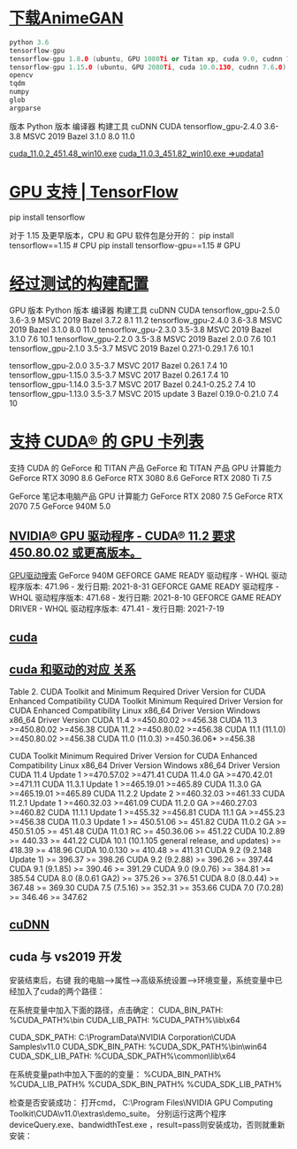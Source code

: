 # [下载AnimeGAN](https://github.com/TachibanaYoshino/AnimeGANv2)
```cpp
python 3.6
tensorflow-gpu
tensorflow-gpu 1.8.0 (ubuntu, GPU 1080Ti or Titan xp, cuda 9.0, cudnn 7.1.3)
tensorflow-gpu 1.15.0 (ubuntu, GPU 2080Ti, cuda 10.0.130, cudnn 7.6.0)
opencv
tqdm
numpy
glob
argparse
```

版本	                Python 版本	编译器	构建工具	            cuDNN	CUDA
tensorflow_gpu-2.4.0	3.6-3.8	MSVC 2019	Bazel 3.1.0	            8.0	11.0

[cuda_11.0.2_451.48_win10.exe](https://developer.nvidia.com/cuda-11.0-download-archive?target_os=Windows&target_arch=x86_64&target_version=10&target_type=exelocal)
[cuda_11.0.3_451.82_win10.exe        =>updata1](https://developer.nvidia.com/cuda-11.0-update1-download-archive?target_os=Windows&target_arch=x86_64&target_version=10&target_type=exelocal)




# [GPU 支持 | TensorFlow](https://tensorflow.google.cn/install/gpu?hl=zh-cn)

pip install tensorflow

对于 1.15 及更早版本，CPU 和 GPU 软件包是分开的：
pip install tensorflow==1.15      # CPU
pip install tensorflow-gpu==1.15  # GPU


# [经过测试的构建配置](https://tensorflow.google.cn/install/source_windows?hl=zh-cn)
GPU
版本	                Python 版本	编译器	构建工具	            cuDNN	CUDA
tensorflow_gpu-2.5.0	3.6-3.9	MSVC 2019	Bazel 3.7.2	            8.1	11.2
tensorflow_gpu-2.4.0	3.6-3.8	MSVC 2019	Bazel 3.1.0	            8.0	11.0
tensorflow_gpu-2.3.0	3.5-3.8	MSVC 2019	Bazel 3.1.0	            7.6	10.1
tensorflow_gpu-2.2.0	3.5-3.8	MSVC 2019	Bazel 2.0.0	            7.6	10.1
tensorflow_gpu-2.1.0	3.5-3.7	MSVC 2019	Bazel 0.27.1-0.29.1	    7.6	10.1

tensorflow_gpu-2.0.0	3.5-3.7	MSVC 2017	Bazel 0.26.1	        7.4	10
tensorflow_gpu-1.15.0	3.5-3.7	MSVC 2017	Bazel 0.26.1	        7.4	10
tensorflow_gpu-1.14.0	3.5-3.7	MSVC 2017	Bazel 0.24.1-0.25.2	    7.4	10
tensorflow_gpu-1.13.0	3.5-3.7	MSVC 2015 update 3	Bazel 0.19.0-0.21.0	7.4	10

# [支持 CUDA® 的 GPU 卡列表](https://developer.nvidia.com/zh-cn/cuda-gpus)
支持 CUDA 的 GeForce 和 TITAN 产品
GeForce 和 TITAN 产品   GPU	计算能力
GeForce RTX 3090	        8.6
GeForce RTX 3080	        8.6
GeForce RTX 2080 Ti	        7.5

GeForce 笔记本电脑产品  GPU	计算能力
GeForce RTX 2080	    7.5
GeForce RTX 2070	    7.5
GeForce 940M	        5.0



## [NVIDIA® GPU 驱动程序 - CUDA® 11.2 要求 450.80.02 或更高版本。](https://www.nvidia.com/download/index.aspx?lang=en-us)
[GPU驱动搜索](https://www.nvidia.cn/geforce/drivers/)
GeForce 940M
GEFORCE GAME READY 驱动程序 - WHQL
驱动程序版本: 471.96 - 发行日期: 2021-8-31
GEFORCE GAME READY 驱动程序 - WHQL
驱动程序版本: 471.68 - 发行日期: 2021-8-10
GEFORCE GAME READY DRIVER - WHQL
驱动程序版本: 471.41 - 发行日期: 2021-7-19

## [cuda](https://developer.nvidia.com/cuda-toolkit-archive)
## [cuda 和驱动的对应 关系](https://docs.nvidia.com/cuda/cuda-toolkit-release-notes/index.html#cuda-major-component-versions)
Table 2. CUDA Toolkit and Minimum Required Driver Version for CUDA Enhanced Compatibility
CUDA Toolkit	Minimum Required Driver Version for CUDA Enhanced Compatibility
                Linux x86_64 Driver Version	Windows x86_64 Driver Version
CUDA 11.4	        >=450.80.02	            >=456.38
CUDA 11.3	        >=450.80.02	            >=456.38
CUDA 11.2	        >=450.80.02	            >=456.38
CUDA 11.1 (11.1.0)	>=450.80.02	            >=456.38
CUDA 11.0 (11.0.3)	>=450.36.06*	        >=456.38

CUDA Toolkit	Minimum Required Driver Version for CUDA Enhanced Compatibility
                Linux x86_64 Driver Version	Windows x86_64 Driver Version
CUDA 11.4 Update 1	        >=470.57.02	>=471.41
CUDA 11.4.0 GA	            >=470.42.01	>=471.11
CUDA 11.3.1 Update 1	    >=465.19.01	>=465.89
CUDA 11.3.0 GA	            >=465.19.01	>=465.89
CUDA 11.2.2 Update 2	    >=460.32.03	>=461.33
CUDA 11.2.1 Update 1	    >=460.32.03	>=461.09
CUDA 11.2.0 GA	            >=460.27.03	>=460.82
CUDA 11.1.1 Update 1	    >=455.32	>=456.81
CUDA 11.1 GA	            >=455.23	>=456.38
CUDA 11.0.3 Update 1	    >= 450.51.06	>= 451.82
CUDA 11.0.2 GA	            >= 450.51.05	>= 451.48
CUDA 11.0.1 RC	            >= 450.36.06	>= 451.22
CUDA 10.2.89	            >= 440.33	>= 441.22
CUDA 10.1 (10.1.105 general release, and updates)	>= 418.39	>= 418.96
CUDA 10.0.130	            >= 410.48	>= 411.31
CUDA 9.2 (9.2.148 Update 1)	>= 396.37	>= 398.26
CUDA 9.2 (9.2.88)	        >= 396.26	>= 397.44
CUDA 9.1 (9.1.85)	        >= 390.46	>= 391.29
CUDA 9.0 (9.0.76)	        >= 384.81	>= 385.54
CUDA 8.0 (8.0.61 GA2)	    >= 375.26	>= 376.51
CUDA 8.0 (8.0.44)	        >= 367.48	>= 369.30
CUDA 7.5 (7.5.16)	        >= 352.31	>= 353.66
CUDA 7.0 (7.0.28)	        >= 346.46	>= 347.62

## [cuDNN](https://developer.nvidia.com/rdp/cudnn-archive)



## cuda 与 vs2019 开发
安装结束后，右键 我的电脑–>属性–>高级系统设置–>环境变量，系统变量中已经加入了cuda的两个路径：

在系统变量中加入下面的路径，点击确定：
CUDA_BIN_PATH: %CUDA_PATH%\bin
CUDA_LIB_PATH: %CUDA_PATH%\lib\x64

CUDA_SDK_PATH: C:\ProgramData\NVIDIA Corporation\CUDA Samples\v11.0
CUDA_SDK_BIN_PATH: %CUDA_SDK_PATH%\bin\win64
CUDA_SDK_LIB_PATH: %CUDA_SDK_PATH%\common\lib\x64

在系统变量path中加入下面的的变量：
%CUDA_BIN_PATH%
%CUDA_LIB_PATH%
%CUDA_SDK_BIN_PATH%
%CUDA_SDK_LIB_PATH%

检查是否安装成功：
打开cmd，
C:\Program Files\NVIDIA GPU Computing Toolkit\CUDA\v11.0\extras\demo_suite。
分别运行这两个程序deviceQuery.exe、bandwidthTest.exe ，result=pass则安装成功，否则就重新安装：
